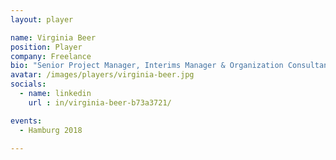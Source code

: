 ```yaml
---
layout: player

name: Virginia Beer
position: Player
company: Freelance
bio: "Senior Project Manager, Interims Manager & Organization Consultant"
avatar: /images/players/virginia-beer.jpg
socials:
  - name: linkedin
    url : in/virginia-beer-b73a3721/

events:
  - Hamburg 2018

---
```

